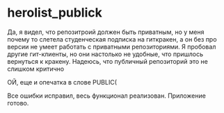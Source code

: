 # herolist_publick

Да, я видел, что репозитроий должен быть приватным, но у меня почему то слетела студенческая подписка на гиткракен, а он без про версии не умеет работать с приватными репозиториями. Я пробовал другие гит-клиенты, но они настолько не удобные, что пришлось вернуться к кракену. Надеюсь, что публичный репозиторий это не слишком критично

ОЙ, еще и опечатка в слове PUBLIC(

Все ошибки исправил, весь функционал реализован. Приложение готово.
